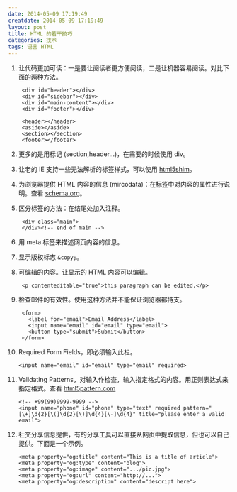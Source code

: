 ```yaml
---
date: 2014-05-09 17:19:49
creatdate: 2014-05-09 17:19:49
layout: post
title: HTML 的若干技巧
categories: 技术
tags: 语言 HTML
---
```


1. 让代码更加可读：一是要让阅读者更方便阅读，二是让机器容易阅读。对比下面的两种方法。

		<div id="header"></div>
		<div id="sidebar"></div>
		<div id="main-content"></div>
		<div id="footer"></div>

		<header></header>
		<aside></aside>
		<section></section>
		<footer></footer>

2. 更多的是用标记 (section,header...)，在需要的时候使用 div。
3. 让老的 IE 支持一些无法解析的标签样式，可以使用 [html5shim](https://code.google.com/p/html5shim/)。
4. 为浏览器提供 HTML 内容的信息 (mircodata)：在标签中对内容的属性进行说明。查看 [schema.org](schema.org)。
5. 区分标签的方法：在结尾处加入注释。

		<div class="main">
		</div><!-- end of main -->

6. 用 meta 标签来描述网页内容的信息。
7. 显示版权标志 `&copy;`。
8. 可编辑的内容。让显示的 HTML 内容可以编辑。

		<p contenteditable="true">this paragraph can be edited.</p>

9. 检查邮件的有效性。使用这种方法并不能保证浏览器都持支。

		<form>
		  <label for="email">Email Address</label>
		  <input name="email" id="email" type="email">
		  <button type="submit">Submit</button>
		</form>

10. Required Form Fields，即必须输入此栏。

		<input name="email" id="email" type="email" required>

11. Validating Patterns，对输入作检查，输入指定格式的内容。用正则表达式来指定格式。查看 [html5pattern.com](html5pattern.com)

		<!-- +99(99)9999-9999 -->
		<input name="phone" id="phone" type="text" required pattern="[\+]\d{2}[\(]\d{2}[\)]\d{4}[\-]\d{4}" title="please enter a valid email">

12. 社交分享信息提供，有的分享工具可以直接从网页中提取信息，但也可以自己提供。下面是一个示例。

		<meta property="og:title" content="This is a title of article">
		<meta property="og:type" content="blog">
		<meta property="og:image" content=".../pic.jpg">
		<meta property="og:url" content="http://...">
		<meta property="og:description" content="descript here">
